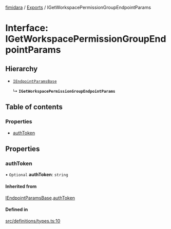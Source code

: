 [fimidara](../README.md) / [Exports](../modules.md) / IGetWorkspacePermissionGroupEndpointParams

# Interface: IGetWorkspacePermissionGroupEndpointParams

## Hierarchy

- [`IEndpointParamsBase`](IEndpointParamsBase.md)

  ↳ **`IGetWorkspacePermissionGroupEndpointParams`**

## Table of contents

### Properties

- [authToken](IGetWorkspacePermissionGroupEndpointParams.md#authtoken)

## Properties

### authToken

• `Optional` **authToken**: `string`

#### Inherited from

[IEndpointParamsBase](IEndpointParamsBase.md).[authToken](IEndpointParamsBase.md#authtoken)

#### Defined in

[src/definitions/types.ts:10](https://github.com/softkave/files-js/blob/852341e/src/definitions/types.ts#L10)
